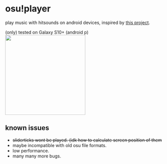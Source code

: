 # osu!player
play music with hitsounds on android devices, inspired by [this project](https://github.com/Milkitic/Osu-Player).  

(only) tested on Galaxy S10+ (android p)  
<img src="https://file.blessingsoftware.cc/upload/Screenshot_20191002-193602_osu!%20Player.jpg" width="256">

## known issues
* ~~sliderticks wont be played. (idk how to calculate screen position of them~~  
* maybe incompatible with old osu file formats.
* low performance.
* many many more bugs.
